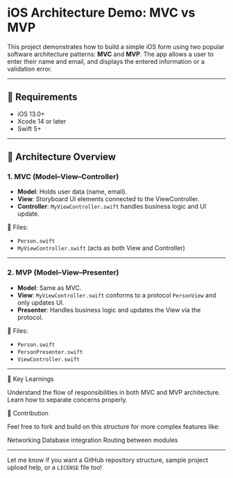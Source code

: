 # iOS Architecture Demo: MVC vs MVP

This project demonstrates how to build a simple iOS form using two popular software architecture patterns: **MVC** and **MVP**. The app allows a user to enter their name and email, and displays the entered information or a validation error.

---

## 🔧 Requirements

- iOS 13.0+
- Xcode 14 or later
- Swift 5+

---

## 📐 Architecture Overview

### 1. MVC (Model–View–Controller)

- **Model**: Holds user data (name, email).
- **View**: Storyboard UI elements connected to the ViewController.
- **Controller**: `MyViewController.swift` handles business logic and UI update.

📁 Files:
- `Person.swift`
- `MyViewController.swift` (acts as both View and Controller)

---

### 2. MVP (Model–View–Presenter)

- **Model**: Same as MVC.
- **View**: `MyViewController.swift` conforms to a protocol `PersonView` and only updates UI.
- **Presenter**: Handles business logic and updates the View via the protocol.

📁 Files:
- `Person.swift`
- `PersonPresenter.swift`
- `ViewController.swift`

---
📌 Key Learnings

Understand the flow of responsibilities in both MVC and MVP architecture.
Learn how to separate concerns properly.

🤝 Contribution

Feel free to fork and build on this structure for more complex features like:

Networking
Database integration
Routing between modules


---

Let me know if you want a GitHub repository structure, sample project upload help, or a `LICENSE` file too!
